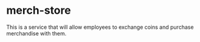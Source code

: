 # merch-store
This is a service that will allow employees to exchange coins and purchase merchandise with them.

